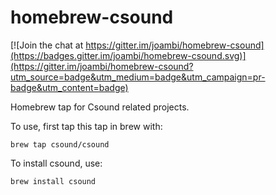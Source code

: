 homebrew-csound
===============

[![Join the chat at https://gitter.im/joambi/homebrew-csound](https://badges.gitter.im/joambi/homebrew-csound.svg)](https://gitter.im/joambi/homebrew-csound?utm_source=badge&utm_medium=badge&utm_campaign=pr-badge&utm_content=badge)

Homebrew tap for Csound related projects.

To use, first tap this tap in brew with:

    brew tap csound/csound

To install csound, use:

    brew install csound


